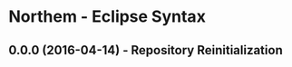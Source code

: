 Northem - Eclipse Syntax
========================

## 0.0.0 (2016-04-14) - Repository Reinitialization
